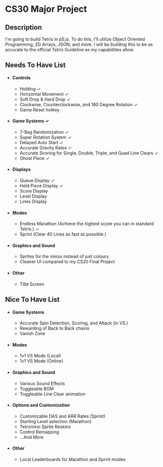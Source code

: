 # CS30 Major Project

## Description
I'm going to build Tetris in p5.js. To do this, I'll utilize Object Oriented Programming, 2D Arrays, JSON, and more. I will be building this to be as accurate to the official Tetris Guideline as my capabilities allow.  

## Needs To Have List
- #### Controls 
    - Holding ✓
    - Horizontal Movement ✓
    - Soft Drop & Hard Drop ✓
    - Clockwise, Counterclockwise, and 180 Degree Rotation ✓
    - Game Reset hotkey

- #### Game Systems ✓
    - 7-Bag Randomization ✓
    - Super Rotation System ✓
    - Delayed Auto Start ✓
    - Accurate Gravity Rates ✓
    - Accurate Scoring for Single, Double, Triple, and Quad Line Clears ✓
    - Ghost Piece ✓

- #### Displays
    - Queue Display ✓
    - Held Piece Display ✓
    - Score Display
    - Level Display
    - Lines Display

- #### Modes
    - Endless Marathon (Achieve the highest score you can in standard Tetris.) ✓
    - Sprint (Clear 40 Lines as fast as possible.)

- #### Graphics and Sound
    - Sprites for the minos instead of just colours
    - Cleaner UI compared to my CS20 Final Project

- #### Other
    - Title Screen

## Nice To Have List
- #### Game Systems
    - Accurate Spin Detection, Scoring, and Attack (in VS.)
    - Rewarding of Back to Back chains
    - Vanish Zone

- #### Modes
    - 1v1 VS Mode (Local)
    - 1v1 VS Mode (Online)

- #### Graphics and Sound
    - Various Sound Effects
    - Toggleable BGM
    - Toggleable Line Clear animation

- #### Options and Customization
    - Customizable DAS and ARR Rates (Sprint)
    - Starting Level selection (Marathon)
    - Tetromino Sprite Reskins
    - Control Remapping
    - ...And More

- #### Other
    - Local Leaderboards for Marathon and Sprint modes